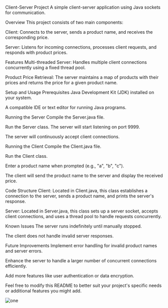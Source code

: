 Client-Server Project
A simple client-server application using Java sockets for communication.

Overview
This project consists of two main components:

Client: Connects to the server, sends a product name, and receives the corresponding price.

Server: Listens for incoming connections, processes client requests, and responds with product prices.

Features
Multi-threaded Server: Handles multiple client connections concurrently using a fixed thread pool.

Product Price Retrieval: The server maintains a map of products with their prices and returns the price for a given product name.

Setup and Usage
Prerequisites
Java Development Kit (JDK) installed on your system.

A compatible IDE or text editor for running Java programs.

Running the Server
Compile the Server.java file.

Run the Server class. The server will start listening on port 9999.

The server will continuously accept client connections.

Running the Client
Compile the Client.java file.

Run the Client class.

Enter a product name when prompted (e.g., "a", "b", "c").

The client will send the product name to the server and display the received price.

Code Structure
Client: Located in Client.java, this class establishes a connection to the server, sends a product name, and prints the server's response.

Server: Located in Server.java, this class sets up a server socket, accepts client connections, and uses a thread pool to handle requests concurrently.

Known Issues
The server runs indefinitely until manually stopped.

The client does not handle invalid server responses.

Future Improvements
Implement error handling for invalid product names and server errors.

Enhance the server to handle a larger number of concurrent connections efficiently.

Add more features like user authentication or data encryption.

Feel free to modify this README to better suit your project's specific needs or additional features you might add.

![one](https://github.com/user-attachments/assets/eaccb03d-9af0-4400-9358-892d28db2005)
